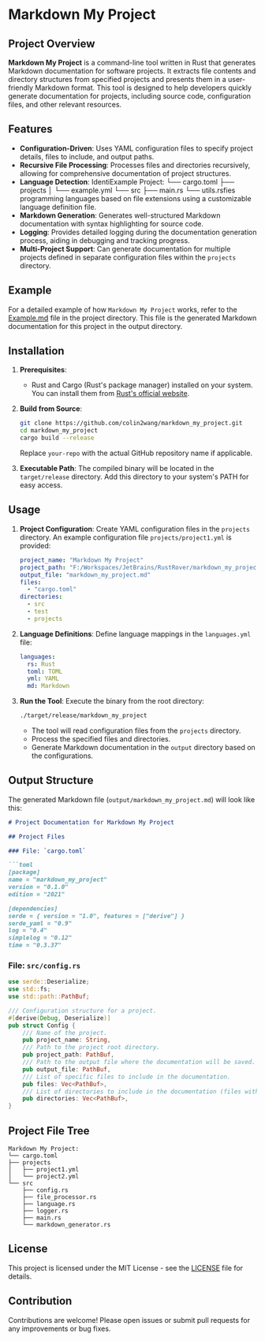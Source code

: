 # Markdown My Project

## Project Overview

**Markdown My Project** is a command-line tool written in Rust that generates Markdown documentation for software projects. It extracts file contents and directory structures from specified projects and presents them in a user-friendly Markdown format. This tool is designed to help developers quickly generate documentation for projects, including source code, configuration files, and other relevant resources.

## Features

- **Configuration-Driven**: Uses YAML configuration files to specify project details, files to include, and output paths.
- **Recursive File Processing**: Processes files and directories recursively, allowing for comprehensive documentation of project structures.
- **Language Detection**: IdentiExample Project:
└── cargo.toml
├── projects
│   └── example.yml
└── src
    ├── main.rs
    └── utils.rsfies programming languages based on file extensions using a customizable language definition file.
- **Markdown Generation**: Generates well-structured Markdown documentation with syntax highlighting for source code.
- **Logging**: Provides detailed logging during the documentation generation process, aiding in debugging and tracking progress.
- **Multi-Project Support**: Can generate documentation for multiple projects defined in separate configuration files within the `projects` directory.

## Example
For a detailed example of how `Markdown My Project` works, refer to the [Example.md](Example.md) file in the project directory. This file is the generated Markdown documentation for this project in the output directory.

## Installation

1. **Prerequisites**:
    - Rust and Cargo (Rust's package manager) installed on your system. You can install them from [Rust's official website](https://www.rust-lang.org/tools/install).

2. **Build from Source**:
   ```bash
   git clone https://github.com/colin2wang/markdown_my_project.git
   cd markdown_my_project
   cargo build --release
   ```
   Replace `your-repo` with the actual GitHub repository name if applicable.

3. **Executable Path**:
   The compiled binary will be located in the `target/release` directory. Add this directory to your system's PATH for easy access.

## Usage

1. **Project Configuration**:
   Create YAML configuration files in the `projects` directory. An example configuration file `projects/project1.yml` is provided:
   ```yaml
   project_name: "Markdown My Project"
   project_path: "F:/Workspaces/JetBrains/RustRover/markdown_my_project"
   output_file: "markdown_my_project.md"
   files:
     - "cargo.toml"
   directories:
     - src
     - test
     - projects
   ```

2. **Language Definitions**:
   Define language mappings in the `languages.yml` file:
   ```yaml
   languages:
     rs: Rust
     toml: TOML
     yml: YAML
     md: Markdown
   ```

3. **Run the Tool**:
   Execute the binary from the root directory:
   ```bash
   ./target/release/markdown_my_project
   ```
    - The tool will read configuration files from the `projects` directory.
    - Process the specified files and directories.
    - Generate Markdown documentation in the `output` directory based on the configurations.

## Output Structure

The generated Markdown file (`output/markdown_my_project.md`) will look like this:

```markdown
# Project Documentation for Markdown My Project

## Project Files

### File: `cargo.toml`

```toml
[package]
name = "markdown_my_project"
version = "0.1.0"
edition = "2021"

[dependencies]
serde = { version = "1.0", features = ["derive"] }
serde_yaml = "0.9"
log = "0.4"
simplelog = "0.12"
time = "0.3.37"
```

### File: `src/config.rs`

```rust
use serde::Deserialize;
use std::fs;
use std::path::PathBuf;

/// Configuration structure for a project.
#[derive(Debug, Deserialize)]
pub struct Config {
    /// Name of the project.
    pub project_name: String,
    /// Path to the project root directory.
    pub project_path: PathBuf,
    /// Path to the output file where the documentation will be saved.
    pub output_file: PathBuf,
    /// List of specific files to include in the documentation.
    pub files: Vec<PathBuf>,
    /// List of directories to include in the documentation (files within these directories will be processed recursively).
    pub directories: Vec<PathBuf>,
}
```

## Project File Tree

```
Markdown My Project:
└── cargo.toml
├── projects
│   ├── project1.yml
│   └── project2.yml
└── src
    ├── config.rs
    ├── file_processor.rs
    ├── language.rs
    ├── logger.rs
    ├── main.rs
    └── markdown_generator.rs
```

## License

This project is licensed under the MIT License - see the [LICENSE](LICENSE) file for details.

## Contribution

Contributions are welcome! Please open issues or submit pull requests for any improvements or bug fixes.